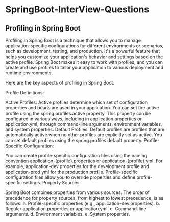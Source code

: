 # SpringBoot-InterView-Questions

## Profiling in Spring Boot
Profiling in Spring Boot is a technique that allows you to manage application-specific configurations for different environments or scenarios, such as development, testing, and production. It's a powerful feature that helps you customize your application's behavior and settings based on the active profile. Spring Boot makes it easy to work with profiles, and you can create and use profiles to tailor your application to various deployment and runtime environments.

Here are the key aspects of profiling in Spring Boot:

Profile Definitions:

Active Profiles: Active profiles determine which set of configuration properties and beans are used in your application. You can set the active profile using the spring.profiles.active property. This property can be configured in various ways, including in application.properties or application.yml, through command-line arguments, environment variables, and system properties.
Default Profiles: Default profiles are profiles that are automatically active when no other profiles are explicitly set as active. You can set default profiles using the spring.profiles.default property.
Profile-Specific Configuration:

You can create profile-specific configuration files using the naming convention application-{profile}.properties or application-{profile}.yml. For example, application-dev.properties for the development profile and application-prod.yml for the production profile.
Profile-specific configuration files allow you to override properties and define profile-specific settings.
Property Sources:

Spring Boot combines properties from various sources. The order of precedence for property sources, from highest to lowest precedence, is as follows:
a. Profile-specific properties (e.g., application-dev.properties).
b. Regular application.properties or application.yml.
c. Command-line arguments.
d. Environment variables.
e. System properties.
